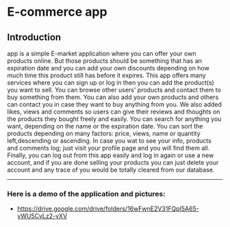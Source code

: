 # E-commerce app
## Introduction
app is a simple E-market application where you can offer your own products online.
But those products should be something that has an expiration date and you can add your own discounts depending on how much time this product still has before it expires.
This app offers many services where you can sign up or log in then you can add the product(s) you want to sell.
You can browse other users' products and contact them to buy something from them.
You can also add your own products and others can contact you in case they want to buy anything from you.
We also added likes, views and comments so users can give their reviews and thoughts on the products they bought freely and easily.
You can search for anything you want, depending on the name or the expiration date.
You can sort the products depending on many factors:  price, views, name or quantity left,descending or ascending.
In case you wat to see your info, products and comments log; just visit your profile page and you will find them all.
Finally, you can log out from this app easily and log in again or use a new account, and if you are done selling your products you can just delete your account and any trace of you would be totally cleared from our database.
<hr> 

### Here is a demo of the application and pictures:
- https://drive.google.com/drive/folders/16wFwnE2V31FQpI5A65-yWU5CvLz2-vXV